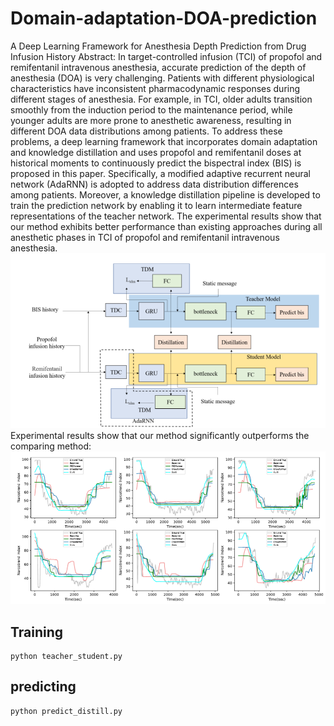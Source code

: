 # Domain-adaptation-DOA-prediction
A Deep Learning Framework for Anesthesia Depth Prediction from Drug Infusion History
Abstract:
In target-controlled infusion (TCI) of propofol and remifentanil intravenous anesthesia, accurate prediction of the depth of anesthesia (DOA) is very challenging. Patients with different physiological characteristics have inconsistent pharmacodynamic responses during different stages of anesthesia. For example, in TCI, older adults transition smoothly from the induction period to the maintenance period, while younger adults are more prone to anesthetic awareness, resulting in different DOA data distributions among patients. To address these problems, a deep learning framework that incorporates domain adaptation and knowledge distillation and uses propofol and remifentanil doses at historical moments to continuously predict the bispectral index (BIS) is proposed in this paper.
Specifically, a modified adaptive recurrent neural network (AdaRNN) is adopted to address data distribution differences among patients. Moreover, a knowledge distillation pipeline is developed to train the prediction network by enabling it to learn intermediate feature representations of the teacher network. The experimental results show that our method exhibits better performance than existing approaches during all anesthetic phases in TCI of propofol and remifentanil intravenous anesthesia.
![image](./framework/framework.png)
Experimental results show that our method significantly outperforms the comparing method:
![image](./framework/result.png)
## Training
````
python teacher_student.py
````
## predicting
````
python predict_distill.py
````
